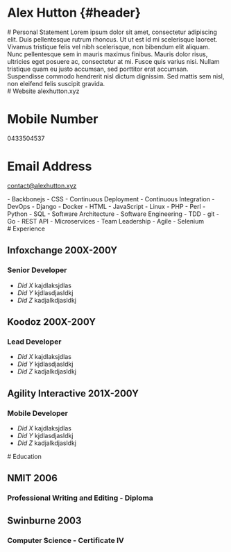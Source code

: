 Alex Hutton {#header}
===========

<div id="personal">
# Personal Statement
Lorem ipsum dolor sit amet, consectetur adipiscing elit. Duis pellentesque rutrum rhoncus. Ut ut est id mi scelerisque laoreet. Vivamus tristique felis vel nibh scelerisque, non bibendum elit aliquam. Nunc pellentesque sem in mauris maximus finibus. Mauris dolor risus, ultricies eget posuere ac, consectetur at mi. Fusce quis varius nisi. Nullam tristique quam eu justo accumsan, sed porttitor erat accumsan. Suspendisse commodo hendrerit nisl dictum dignissim. Sed mattis sem nisl, non eleifend felis suscipit gravida.
</div>

<div id="details">
# Website
alexhutton.xyz

# Mobile Number
0433504537

# Email Address
contact@alexhutton.xyz
</div>

<div id="matrix">
- Backbonejs
- CSS
- Continuous Deployment
- Continuous Integration
- DevOps
- Django
- Docker
- HTML
- JavaScript
- Linux
- PHP
- Perl
- Python
- SQL
- Software Architecture
- Software Engineering
- TDD
- git
- Go
- REST API
- Microservices
- Team Leadership
- Agile
- Selenium
</div>

<div id="experience">
# Experience

## Infoxchange <span>200X-200Y</span>
### Senior Developer
- *Did X* kajdlaksjdlas
- *Did Y* kjdlasdjasldkj
- *Did Z* kadjalkdjasldkj

## Koodoz <span>200X-200Y</span>
### Lead Developer
- *Did X* kajdlaksjdlas
- *Did Y* kjdlasdjasldkj
- *Did Z* kadjalkdjasldkj

## Agility Interactive <span>201X-200Y</span>
### Mobile Developer
- *Did X* kajdlaksjdlas
- *Did Y* kjdlasdjasldkj
- *Did Z* kadjalkdjasldkj
</div>

<div id="education">
# Education

## NMIT <span>2006</span>
### Professional Writing and Editing - Diploma
## Swinburne <span>2003</span>
### Computer Science - Certificate IV
</div>
